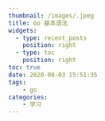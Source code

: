 ```yaml
---
thumbnail: /images/.jpeg
title: Go 基本语法
widgets:
  - type: recent_posts
    position: right
  - type: toc
    position: right
toc: true
date: 2020-08-03 15:51:35
tags:
    - go
categories:
    - 学习
---
```




<!-- more -->